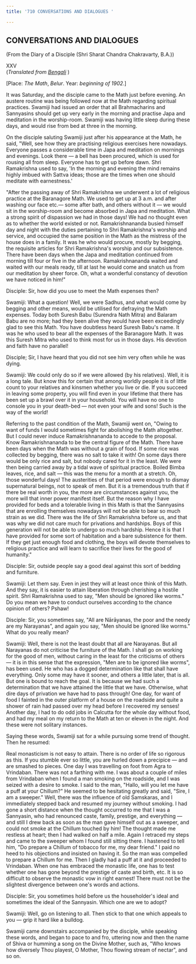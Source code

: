 ```yaml
---
title: '710 CONVERSATIONS AND DIALOGUES '

---
```

  

## CONVERSATIONS AND DIALOGUES

(From the Diary of a Disciple (Shri Sharat Chandra Chakravarty, B.A.))

XXV  
(*Translated from [Bengali](swami_shishya_42e7_25.pdf)* )

\[Place: *The Math*, *Belur*. Year: *beginning of 1902*.\]

It was Saturday, and the disciple came to the Math just before evening.
An austere routine was being followed now at the Math regarding
spiritual practices. Swamiji had issued an order that all Brahmacharins
and Sannyasins should get up very early in the morning and practise Japa
and meditation in the worship-room. Swamiji was having little sleep
during these days, and would rise from bed at three in the morning.

On the disciple saluting Swamiji just after his appearance at the Math,
he said, "Well, see how they are practising religious exercises here
nowadays. Everyone passes a considerable time in Japa and meditation on
mornings and evenings. Look there — a bell has been procured, which is
used for rousing all from sleep. Everyone has to get up before dawn.
Shri Ramakrishna used to say, 'In the morning and evening the mind
remains highly imbued with Sattva ideas; those are the times when one
should meditate with earnestness.'

"After the passing away of Shri Ramakrishna we underwent a lot of
religious practice at the Baranagore Math. We used to get up at 3 a.m.
and after washing our face etc.— some after bath, and others without it
— we would sit in the worship-room and become absorbed in Japa and
meditation. What a strong spirit of dispassion we had in those days! We
had no thought even as to whether the world existed or not.
Ramakrishnananda busied himself day and night with the duties pertaining
to Shri Ramakrishna's worship and service, and occupied the same
position in the Math as the mistress of the house does in a family. It
was he who would procure, mostly by begging, the requisite articles for
Shri Ramakrishna's worship and our subsistence. There have been days
when the Japa and meditation continued from morning till four or five in
the afternoon. Ramakrishnananda waited and waited with our meals ready,
till at last he would come and snatch us from our meditation by sheer
force. Oh, what a wonderful constancy of devotion we have noticed in
him!"

Disciple: Sir, how did you use to meet the Math expenses then?

Swamiji: What a question! Well, we were Sadhus, and what would come by
begging and other means, would be utilised for defraying the Math
expenses. Today both Suresh Babu (Surendra Nath Mitra) and Balaram Babu
are no more; had they been alive they would have been exceedingly glad
to see this Math. You have doubtless heard Suresh Babu's name. It was he
who used to bear all the expenses of the Baranagore Math. It was this
Suresh Mitra who used to think most for us in those days. His devotion
and faith have no parallel!

Disciple; Sir, I have heard that you did not see him very often while he
was dying.

Swamiji: We could only do so if we were allowed (by his relatives).
Well, it is a long tale. But know this for certain that among worldly
people it is of little count to your relatives and kinsmen whether you
live or die. If you succeed in leaving some property, you will find even
in your lifetime that there has been set up a brawl over it in your
household. You will have no one to console you in your death-bed — not
even your wife and sons! Such is the way of the world!

Referring to the past condition of the Math, Swamiji went on, "Owing to
want of funds I would sometimes fight for abolishing the Math
altogether. But I could never induce Ramakrishnananda to accede to the
proposal. Know Ramakrishnananda to be the central figure of the Math.
There have been days when the Math was without a grain of food. If some
rice was collected by begging, there was no salt to take it with! On
some days there would be only rice and salt, but nobody cared for it in
the least. We were then being carried away by a tidal wave of spiritual
practice. Boiled Bimba leaves, rice, and salt — this was the menu for a
month at a stretch. Oh, those wonderful days! The austerities of that
period were enough to dismay supernatural beings, not to speak of men.
But it is a tremendous truth that if there be real worth in you, the
more are circumstances against you, the more will that inner power
manifest itself. But the reason why I have provided for beds and a
tolerable living in this Math is that the Sannyasins that are enrolling
themselves nowadays will not be able to bear so much strain as we did.
There was the life of Shri Ramakrishna before us, and that was why we
did not care much for privations and hardships. Boys of this generation
will not be able to undergo so much hardship. Hence it is that I have
provided for some sort of habitation and a bare subsistence for them. If
they get just enough food and clothing, the boys will devote themselves
to religious practice and will learn to sacrifice their lives for the
good of humanity."

Disciple: Sir, outside people say a good deal against this sort of
bedding and furniture.

Swamiji: Let them say. Even in jest they will at least once think of
this Math. And they say, it is easier to attain liberation through
cherishing a hostile spirit. Shri Ramakrishna used to say, "Men should
be ignored like worms." Do you mean we have to conduct ourselves
according to the chance opinion of others? Pshaw!

Disciple: Sir, you sometimes say, "All are Nārāyanas, the poor and the
needy are my Narayanas", and again you say, "Men should be ignored like
worms." What do you really mean?

Swamiji: Well, there is not the least doubt that all are Narayanas. But
all Narayanas do not criticise the furniture of the Math. I shall go on
working for the good of men, without caring in the least for the
criticisms of others — it is in this sense that the expression, "Men are
to be ignored like worms", has been used. He who has a dogged
determination like that shall have everything. Only some may have it
sooner, and others a little later, that is all. But one is bound to
reach the goal. It is because we had such a determination that we have
attained the little that we have. Otherwise, what dire days of privation
we have had to pass through! One day, for want of food I fainted in the
outer platform of a house on the roadside and quite a shower of rain had
passed over my head before I recovered my senses! Another day, I had to
do odd jobs in Calcutta for the whole day without food, and had my meal
on my return to the Math at ten or eleven in the night. And these were
not solitary instances.

Saying these words, Swamiji sat for a while pursuing some trend of
thought. Then he resumed:

Real monasticism is not easy to attain. There is no order of life so
rigorous as this. If you stumble ever so little, you are hurled down a
precipice — and are smashed to pieces. One day I was travelling on foot
from Agra to Vrindaban. There was not a farthing with me. I was about a
couple of miles from Vrindaban when I found a man smoking on the
roadside, and I was seized with a desire to smoke. I said to the man,
"Hallo, will you let me have a puff at your Chillum?" He seemed to be
hesitating greatly and said, "Sire, I am a sweeper." Well, there was the
influence of old Samskaras, and I immediately stepped back and resumed
my journey without smoking. I had gone a short distance when the thought
occurred to me that I was a Sannyasin, who had renounced caste, family,
prestige, and everything — and still I drew back as soon as the man gave
himself out as a sweeper, and could not smoke at the Chillum touched by
him! The thought made me restless at heart; then I had walked on half a
mile. Again I retraced my steps and came to the sweeper whom I found
still sitting there. I hastened to tell him, "Do prepare a Chillum of
tobacco for me, my dear friend." I paid no heed to his objections and
insisted on having it. So the man was compelled to prepare a Chillum for
me. Then I gladly had a puff at it and proceeded to Vrindaban. When one
has embraced the monastic life, one has to test whether one has gone
beyond the prestige of caste and birth, etc. It is so difficult to
observe the monastic vow in right earnest! There must not be the
slightest divergence between one's words and actions.

Disciple: Sir, you sometimes hold before us the householder's ideal and
sometimes the ideal of the Sannyasin. Which one are we to adopt?

Swamiji: Well, go on listening to all. Then stick to that one which
appeals to you — grip it hard like a bulldog.

Swamiji came downstairs accompanied by the disciple, while speaking
these words, and began to pace to and fro, uttering now and then the
name of Shiva or humming a song on the Divine Mother, such as, "Who
knows how diversely Thou playest, O Mother, Thou flowing stream of
nectar", and so on.